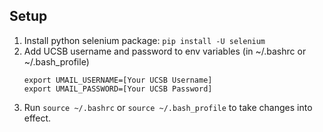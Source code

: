 ## Setup
  1. Install python selenium package: `pip install -U selenium`
  2. Add UCSB username and password to env variables (in ~/.bashrc or ~/.bash_profile)
      ```
      export UMAIL_USERNAME=[Your UCSB Username]
      export UMAIL_PASSWORD=[Your UCSB Password]
      ```
  3. Run `source ~/.bashrc` or `source ~/.bash_profile` to take changes into effect.
